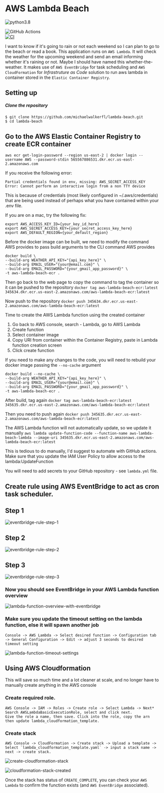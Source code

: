 # AWS Lambda Beach


![python3.8](https://img.shields.io/badge/python-3.8-brightgreen.svg?style=for-the-badge&logo=python&logoColor=ffdd54)

![GitHub Actions](https://img.shields.io/badge/github%20actions-%232671E5.svg?style=for-the-badge&logo=githubactions&logoColor=white)  
[![CI](https://github.com/michaelwalkerfl/lambda-beach/actions/workflows/lambda.yml/badge.svg)](https://github.com/michaelwalkerfl/lambda-beach/actions/workflows/lambda.yml)


I want to know if it's going to rain or not each weekend so I can plan to go to the beach or read a book. This application runs on `AWS Lambda`. It will check the weather for the upcoming weekend and send an email informing whether it's raining or not. Maybe I should have named this whether-the-weather. It makes use of `AWS EventBridge` for task scheduling and `AWS CloudFormation` for *Infrastruture as Code* solution to run aws lambda in container stored in the `Elastic Container Registry`.

## Setting up

##### Clone the repository 

```
$ git clone https://github.com/michaelwalkerfl/lambda-beach.git
$ cd lambda-beach
```

## Go to the AWS Elastic Container Registry to create ECR container
`aws ecr get-login-password --region us-east-2 | docker login --username AWS --password-stdin 565567886531.dkr.ecr.us-east-2.amazonaws.com`

If you receive the following error:
```
Partial credentials found in env, missing: AWS_SECRET_ACCESS_KEY
Error: Cannot perform an interactive login from a non TTY device
```

This is because of credentials (most likely configured in ~/.aws/credentials) that are being used instead of perhaps what you have contained within your .env file.

If you are on a mac, try the following fix:
```
export AWS_ACCESS_KEY_ID={your_key_id_here}
export AWS_SECRET_ACCESS_KEY={your_secret_access_key_here}
export AWS_DEFAULT_REGION={your_default_region}
```

Before the docker image can be built, we need to modify the command AWS provides to pass build arguments to the CLI command AWS provides
```
docker build \
--build-arg WEATHER_API_KEY="{api_key_here}" \
--build-arg EMAIL_USER="{your@email.com}" \
--build-arg EMAIL_PASSWORD="{your_gmail_app_password}" \
-t aws-lambda-beach-ecr .
```

Then go back to the web page to copy the command to tag the container so it can be pushed to the repository
`docker tag aws-lambda-beach-ecr:latest 345634.dkr.ecr.us-east-2.amazonaws.com/aws-lambda-beach-ecr:latest`

Now push to the repository
`docker push 345634.dkr.ecr.us-east-2.amazonaws.com/aws-lambda-beach-ecr:latest`

Time to create the AWS Lambda function using the created container
1. Go back to AWS console, search - Lambda, go to AWS Lambda
2. Create function
3. Select container image
4. Copy URI from container within the Container Registry, paste in Lambda function creation screen
5. Click create function

If you need to make any changes to the code, you will need to rebuild your docker image passing the `--no-cache` argument
```
docker build --no-cache \
--build-arg WEATHER_API_KEY="{api_key_here}" \
--build-arg EMAIL_USER="{your@email.com}" \
--build-arg EMAIL_PASSWORD="{your_gmail_app_password}" \
-t aws-lambda-beach-ecr .
```

After build, tag again
`docker tag aws-lambda-beach-ecr:latest 345635.dkr.ecr.us-east-2.amazonaws.com/aws-lambda-beach-ecr:latest`

Then you need to push again
`docker push 345635.dkr.ecr.us-east-2.amazonaws.com/aws-lambda-beach-ecr:latest`

The AWS Lambda function will not automatically update, so we update it manually
``aws lambda update-function-code --function-name aws-lambda-beach-lambda --image-uri 345635.dkr.ecr.us-east-2.amazonaws.com/aws-lambda-beach-ecr:latest``

This is tedious to do manually, I'd suggest to automate with GitHub actions. Make sure that you update the IAM User Policy to allow access to the lambda:UpdateFunction

You will need to add secrets to your GitHub repository - see `lambda.yml` file.

## Create rule using AWS EventBridge to act as cron task scheduler.


## Step 1

![eventbridge-rule-step-1](readme_media/eventbridge-rule-step-1.png "step-1")

## Step 2

![eventbridge-rule-step-2](readme_media/eventbridge-rule-step-2.png "step-2")

## Step 3

![eventbridge-rule-step-3](readme_media/eventbridge-rule-step-3.png "step-3")


### Now you should see EventBridge in your AWS Lambda function overview

![lambda-function-overview-with-eventbridge](readme_media/lambda-function-overview-with-eventbridge.png "lambda-function-overview-with-eventbridge")

### Make sure you update the timeout setting on the lambda function, else it will spawn another job
```
Console -> AWS Lambda -> Select desired function -> Configuration tab -> General Configuration -> Edit -> adjust 3 seconds to desired timeout setting
```
![lambda-function-timeout-settings](readme_media/lambda-function-timeout-settings.png "lambda-function-timeout-settings")

## Using AWS Cloudformation
This will save so much time and a lot cleaner at scale, and no longer have to manually create anything in the AWS console
### Create required role. 
```
AWS Console -> IAM -> Roles -> Create role -> Select Lambda -> Next*
Search AWSLambdaBasicExecutionRole, select and click next.
Give the role a name, then save. Click into the role, copy the arn then update lambda_cloudformation_template.
```

### Create stack
```
AWS Console -> CloudFormation -> Create stack -> Upload a template -> Select `lambda_cloudformation_template.yaml` -> input a stack name -> next -> create stack.
```
![create-cloudformation-stack](readme_media/create-cloudformation-stack.png "create-cloudformation-stack")

![cloudformation-stack-created](readme_media/cloudformation-stack-created.png "cloudformation-stack-created")

Once the stack has status of `CREATE_COMPLETE`, you can check your `AWS Lambda` to confirm the function exists (and `AWS EventBridge` associated).





